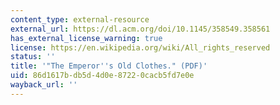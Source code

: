 ```yaml
---
content_type: external-resource
external_url: https://dl.acm.org/doi/10.1145/358549.358561
has_external_license_warning: true
license: https://en.wikipedia.org/wiki/All_rights_reserved
status: ''
title: '"The Emperor''s Old Clothes." (PDF)'
uid: 86d1617b-db5d-4d0e-8722-0cacb5fd7e0e
wayback_url: ''
---
```

